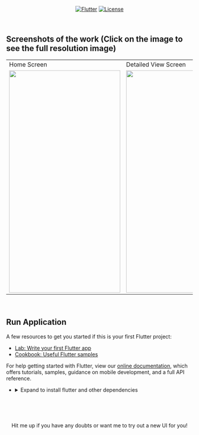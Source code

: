 <p align="center">
<a href=""><img title="Flutter" src="https://img.shields.io/badge/Flutter-2-blue?style=for-the-badge&logo=flutter"></a>
<a href=""><img title="License" src="https://img.shields.io/badge/License-Open Source-brightgreen?style=for-the-badge&logo="></a>
</p>

<br>


## Screenshots of the work (Click on the image to see the full resolution image)
<table>
  <tr>
    <td>Home Screen</td>
     <td>Detailed View Screen</td>
     <td>Complete Profile Screen</td>
  </tr>
  <tr>
    <td><img src="https://github.com/Vignesh0404/Flutter-UI-Kit/blob/main/job-portal/output/3.jpeg" width=300 height=600></td>
    <td><img src="https://github.com/Vignesh0404/Flutter-UI-Kit/blob/main/job-portal/output/2.jpeg" width=270 height=600></td>
    <td><img src="https://github.com/Vignesh0404/Flutter-UI-Kit/blob/main/job-portal/output/1.jpeg" width=270 height=600></td>
  </tr>
 </table>
 <br>
 
 
 ## Run Application
 
A few resources to get you started if this is your first Flutter project:

- [Lab: Write your first Flutter app](https://flutter.dev/docs/get-started/codelab)
- [Cookbook: Useful Flutter samples](https://flutter.dev/docs/cookbook)

For help getting started with Flutter, view our
[online documentation](https://flutter.dev/docs), which offers tutorials,
samples, guidance on mobile development, and a full API reference.

<ul><li><details>
<summary>Expand to install flutter and other dependencies</b></summary>
<li>Follow this to install <strong><a href="https://flutter.dev/docs/get-started/install">Flutter</a></strong></li>
</ul></li></ul></details></li></ul>
<br>
<br><br>
<p align="center">
  Hit me up if you have any doubts or want me to try out a new UI for you!
</p>
